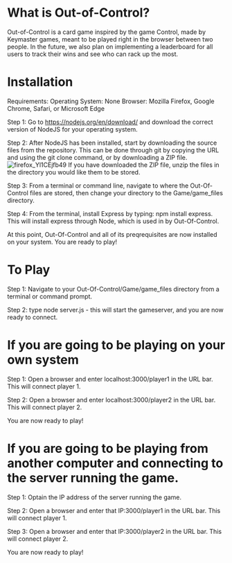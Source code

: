 # What is Out-of-Control?

Out-of-Control is a card game inspired by the game Control, made by Keymaster games, meant to be played right in the browser between two people. In the future, we also plan on implementing a leaderboard for all users to track their wins and see who can rack up the most.

# Installation

Requirements:
Operating System: None
Browser: Mozilla Firefox, Google Chrome, Safari, or Microsoft Edge

Step 1:
  Go to https://nodejs.org/en/download/ and download the correct version of NodeJS for your operating system.
  
Step 2:
  After NodeJS has been installed, start by downloading the source files from the repository. This can be done through git by copying the URL and using the git clone command, or by downloading a ZIP file.
![firefox_Yl1CEjfb49](https://user-images.githubusercontent.com/49414542/207727007-cd536d31-503f-41e9-9ca2-9620dac9d30d.png)
  If you have downloaded the ZIP file, unzip the files in the directory you would like them to be stored.
  
Step 3: From a terminal or command line, navigate to where the Out-Of-Control files are stored, then change your directory to the Game/game_files directory.

Step 4: From the terminal, install Express by typing: npm install express. This will install express through Node, which is used in by Out-Of-Control.

At this point, Out-Of-Control and all of its preqrequisites are now installed on your system. You are ready to play!

# To Play

Step 1: Navigate to your Out-Of-Control/Game/game_files directory from a terminal or command prompt.

Step 2: type node server.js - this will start the gameserver, and you are now ready to connect.

# If you are going to be playing on your own system
Step 1: Open a browser and enter localhost:3000/player1 in the URL bar. This will connect player 1.

Step 2: Open a browser and enter localhost:3000/player2 in the URL bar. This will connect player 2.

You are now ready to play!

# If you are going to be playing from another computer and connecting to the server running the game.

Step 1: Optain the IP address of the server running the game.

Step 2: Open a browser and enter that IP:3000/player1 in the URL bar. This will connect player 1.

Step 3: Open a browser and enter that IP:3000/player2 in the URL bar. This will connect player 2.

You are now ready to play!
